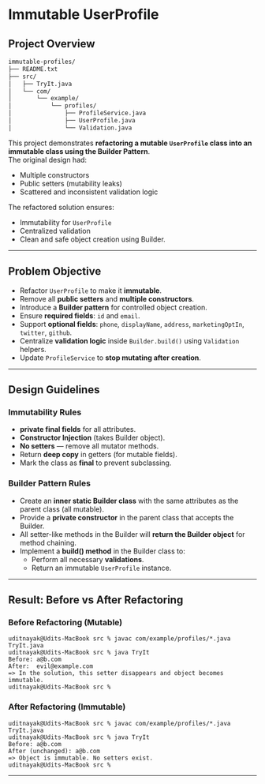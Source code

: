 # Immutable UserProfile

## Project Overview
```sh
immutable-profiles/
├── README.txt
├── src/
│   ├── TryIt.java
│   └── com/
│       └── example/
│           └── profiles/
│               ├── ProfileService.java
│               ├── UserProfile.java
│               └── Validation.java
```

This project demonstrates **refactoring a mutable `UserProfile` class into an immutable class using the Builder Pattern**.  
The original design had:
- Multiple constructors
- Public setters (mutability leaks)
- Scattered and inconsistent validation logic

The refactored solution ensures:
- Immutability for `UserProfile`
- Centralized validation
- Clean and safe object creation using Builder.

---

## Problem Objective

- Refactor `UserProfile` to make it **immutable**.
- Remove all **public setters** and **multiple constructors**.
- Introduce a **Builder pattern** for controlled object creation.
- Ensure **required fields**: `id` and `email`.
- Support **optional fields**: `phone`, `displayName`, `address`, `marketingOptIn`, `twitter`, `github`.
- Centralize **validation logic** inside `Builder.build()` using `Validation` helpers.
- Update `ProfileService` to **stop mutating after creation**.

---

## Design Guidelines

### Immutability Rules
- **private final fields** for all attributes.
- **Constructor Injection** (takes Builder object).
- **No setters** — remove all mutator methods.
- Return **deep copy** in getters (for mutable fields).
- Mark the class as **final** to prevent subclassing.

### Builder Pattern Rules
- Create an **inner static Builder class** with the same attributes as the parent class (all mutable).
- Provide a **private constructor** in the parent class that accepts the Builder.
- All setter-like methods in the Builder will **return the Builder object** for method chaining.
- Implement a **build() method** in the Builder class to:
    - Perform all necessary **validations**.
    - Return an immutable `UserProfile` instance.

---

## Result: Before vs After Refactoring

### Before Refactoring (Mutable)
```shell
uditnayak@Udits-MacBook src % javac com/example/profiles/*.java TryIt.java
uditnayak@Udits-MacBook src % java TryIt
Before: a@b.com
After:  evil@example.com
=> In the solution, this setter disappears and object becomes immutable.
uditnayak@Udits-MacBook src % 
```


### After Refactoring (Immutable)
```shell
uditnayak@Udits-MacBook src % javac com/example/profiles/*.java TryIt.java
uditnayak@Udits-MacBook src % java TryIt                                  
Before: a@b.com
After (unchanged): a@b.com
=> Object is immutable. No setters exist.
uditnayak@Udits-MacBook src % 
```

---